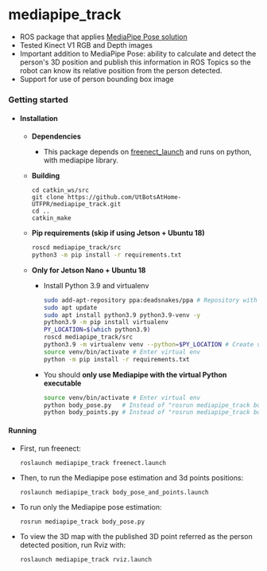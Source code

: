 # mediapipe_track
- ROS package that applies [MediaPipe Pose solution](https://google.github.io/mediapipe/solutions/pose) 
- Tested Kinect V1 RGB and Depth images 
- Important addition to MediaPipe Pose: ability to calculate and detect the person's 3D position and publish this information in ROS Topics so the robot can know its relative position from the person detected.
- Support for use of person bounding box image

### Getting started
- #### Installation
    - **Dependencies**
        - This package depends on [freenect_launch](https://github.com/ros-drivers/freenect_stack) and runs on python, with mediapipe library.
    - **Building**
        ```
        cd catkin_ws/src
        git clone https://github.com/UtBotsAtHome-UTFPR/mediapipe_track.git
        cd ..
        catkin_make
        ```

    - **Pip requirements (skip if using Jetson + Ubuntu 18)**
        ```bash
        roscd mediapipe_track/src
        python3 -m pip install -r requirements.txt
        ```
    - **Only for Jetson Nano + Ubuntu 18**
        - Install Python 3.9 and virtualenv
            ```bash
            sudo add-apt-repository ppa:deadsnakes/ppa # Repository with many Python versions
            sudo apt update
            sudo apt install python3.9 python3.9-venv -y
            python3.9 -m pip install virtualenv
            PY_LOCATION=$(which python3.9)
            roscd mediapipe_track/src
            python3.9 -m virtualenv venv --python=$PY_LOCATION # Create virtual env
            source venv/bin/activate # Enter virtual env
            python -m pip install -r requirements.txt
            ```
        - You should **only use Mediapipe with the virtual Python executable**
            ```bash
            source venv/bin/activate # Enter virtual env
            python body_pose.py   # Instead of "rosrun mediapipe_track body_pose.py"
            python body_points.py # Instead of "rosrun mediapipe_track body_points.py"
            ```

#### Running

- First, run freenect:
    ```
    roslaunch mediapipe_track freenect.launch
    ```
- Then, to run the Mediapipe pose estimation and 3d points positions:
    ```
    roslaunch mediapipe_track body_pose_and_points.launch
    ```
- To run only the Mediapipe pose estimation:
    ```
    rosrun mediapipe_track body_pose.py
    ```
- To view the 3D map with the published 3D point referred as the person detected position, run Rviz with:
    ```
    roslaunch mediapipe_track rviz.launch
    ```
